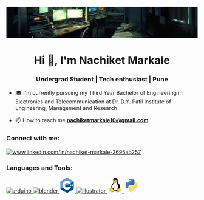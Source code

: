 ![logo](https://github.com/nachiket2048/nachiket2048/blob/main/bannergithub1.jpeg)

<!--<img align="right" alt="coding" width="400" src = "https://i.pinimg.com/originals/a0/d5/81/a0d581666d26dd9c66bf8ed395cba948.gif"> -->

<h1 align="center">Hi 👋, I'm Nachiket Markale</h1>
<h3 align="center">Undergrad Student | Tech enthusiast | Pune</h3>

- 🎓 I'm currently pursuing my Third Year Bachelor of Engineering in Electronics and Telecommunication 
at Dr. D.Y. Patil Institute of Engineering, Management and Research

- 📫 How to reach me **nachiketmarkale10@gmail.com**

<h3 align="left">Connect with me:</h3>
<p align="left">
<a href="https://linkedin.com/in/nachiket-markale-2695ab257" target="blank"><img align="center" src="https://raw.githubusercontent.com/rahuldkjain/github-profile-readme-generator/master/src/images/icons/Social/linked-in-alt.svg" alt="www.linkedin.com/in/nachiket-markale-2695ab257" height="30" width="40" /></a>
</p>

<h3 align="left">Languages and Tools:</h3>
<p align="left"> <a href="https://www.arduino.cc/" target="_blank" rel="noreferrer"> <img src="https://cdn.worldvectorlogo.com/logos/arduino-1.svg" alt="arduino" width="40" height="40"/> </a> <a href="https://www.blender.org/" target="_blank" rel="noreferrer"> <img src="https://download.blender.org/branding/community/blender_community_badge_white.svg" alt="blender" width="40" height="40"/> </a> <a href="https://www.w3schools.com/cpp/" target="_blank" rel="noreferrer"> <img src="https://raw.githubusercontent.com/devicons/devicon/master/icons/cplusplus/cplusplus-original.svg" alt="cplusplus" width="40" height="40"/> </a> <a href="https://www.adobe.com/in/products/illustrator.html" target="_blank" rel="noreferrer"> <img src="https://www.vectorlogo.zone/logos/adobe_illustrator/adobe_illustrator-icon.svg" alt="illustrator" width="40" height="40"/> </a> <a href="https://www.linux.org/" target="_blank" rel="noreferrer"> <img src="https://raw.githubusercontent.com/devicons/devicon/master/icons/linux/linux-original.svg" alt="linux" width="40" height="40"/> </a><a href="https://www.python.org" target="_blank" rel="noreferrer"> <img src="https://raw.githubusercontent.com/devicons/devicon/master/icons/python/python-original.svg" alt="python" width="40" height="40"/> </a> </p>
